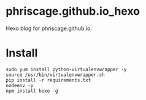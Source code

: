 phriscage.github.io_hexo
=====================

Hexo blog for phriscage.github.io. 

Install
=====================
```
sudo yum install python-virtualenvwrapper -y
source /usr/bin/virtualenvwrapper.sh
pip install -r requirements.txt
nodeenv -p
npm install hexo -g

